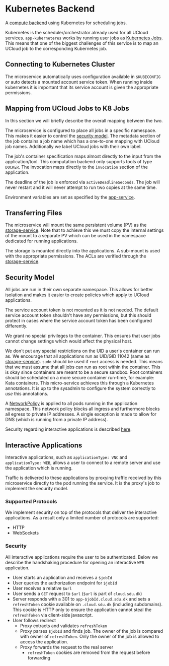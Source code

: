 # Kubernetes Backend

A [compute backend](../../app-services.html) using Kubernetes for scheduling jobs.

Kubernetes is the scheduler/orchestrator already used for all UCloud
services. `app-kuberneteres` works by running user jobs as 
[Kubernetes Jobs](https://kubernetes.io/docs/concepts/workloads/controllers/jobs-run-to-completion/).
This means that one of the biggest challenges of this service is to map an
UCloud job to the corresponding Kubernetes job.

## Connecting to Kubernetes Cluster

The microservice automatically uses configuration available in `$KUBECONFIG`
or auto detects a mounted account service token. When running inside
kubernetes it is important that its service account is given the appropriate
permissions.

## Mapping from UCloud Jobs to K8 Jobs

In this section we will briefly describe the overall mapping between the two.
<!-- For all the details we refer directly to the source code available
[here](./src/main/kotlin/dk/sdu/cloud/app/kubernetes/services/PodService.kt). -->

The microservice is configured to place all jobs in a specific namespace.
This makes it easier to control the [security model](#id2). The
metadata section of the job contains a job name which has a one-to-one
mapping with UCloud job names. Additionally we label UCloud jobs with
their own label.

The job's container specification maps almost directly to the input from the
application/tool. This computation backend only supports tools of type
`DOCKER`. The invocation maps directly to the `invocation` section of the
application.

The deadline of the job is enforced via `activeDeadlineSeconds`. The job will
never restart and it will never attempt to run two copies at the same time.

Environment variables are set as specified by the
[app-service](../../app-services.html).

## Transferring Files

The microservice will mount the same persistent volume (PV) as the
[storage-service](../../file-storage-service.html). Note that to achieve this we must copy
the internal settings of the mount to a separate PV which can be used in the
namespace dedicated for running applications.

The storage is mounted directly into the applications. A sub-mount is used 
with the appropriate permissions. The ACLs are verified through the 
[storage-service](../../file-storage-service.html).

## Security Model

All jobs are run in their own separate namespace. This allows for better
isolation and makes it easier to create policies which apply to UCloud
applications.

The service account token is not mounted as it is not needed. The default
service account token shouldn't have any permissions, but this should
protect in cases where the service account token has been configured
differently.

We grant no special privileges to the container. This ensures that user jobs
cannot change settings which would affect the physical host.

We don't put any special restrictions on the UID a user's container can run
as. We encourage that all applications run as UID/GID 11042 (same as 
[storage-service](../../file-storage-service.html)). `sudo` should be used if `root` 
access is needed. This means that we must assume that all jobs can run 
as root within the container. This is okay since containers are meant to 
be a secure sandbox. Root containers should be scheduled on a more secure 
container run-time, for example: Kata containers. This micro-service 
achieves this through a Kubernetes annotations. It is up to the sysadmin 
to configure the system correctly to _use_ this annotations.

A
[NetworkPolicy](https://kubernetes.io/docs/concepts/services-networking/network-policies/)
is applied to all pods running in the application namespace. This network
policy blocks all ingress and furthermore blocks all egress to private IP
addresses. A single exception is made to allow for DNS (which is running from
a private IP address).

Security regarding interactive applications is described
[here](#interactive-applications).

## Interactive Applications

Interactive applications, such as `applicationType: VNC` and
`applicationType: WEB`, allows a user to connect to a remote server and use
the application which is running.

Traffic is delivered to these applications by proxying traffic received by
this microservice directly to the pod running the service. It is the proxy's
job to implement the security model.

### Supported Protocols

We implement security on top of the protocols that deliver the interactive
applications. As a result only a limited number of protocols are supported:

- HTTP
- WebSockets

### Security

All interactive applications require the user to be authenticated. Below we
describe the handshaking procedure for opening an interactive `WEB`
application.

- User starts an application and receives a `$jobId`
- User queries the authorization endpoint for `$jobId`
- User receives a relative `$url`
- User sends a `GET` request to `$url` (`$url` is part of `cloud.sdu.dk`)
- Server responds with a 301 to `app-$jobId.cloud.sdu.dk` and sets a
  `refreshToken` cookie available on `.cloud.sdu.dk` (including subdomains).
  This cookie is HTTP only to ensure the application cannot steal the
  `refreshToken` via client-side javascript.
- User follows redirect
  - Proxy extracts and validates `refreshToken`
  - Proxy parses `$jobId` and finds job. The owner of the job is compared with
    owner of `refreshToken`. Only the owner of the job is allowed to access the
    application.
  - Proxy forwards the request to the real server
    - `refreshToken` cookies are removed from the request before forwarding
